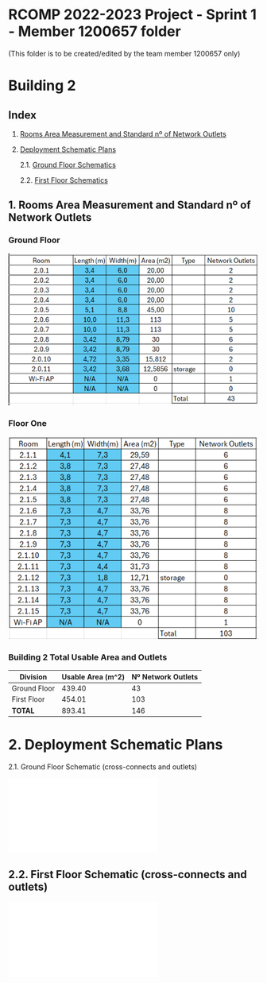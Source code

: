 RCOMP 2022-2023 Project - Sprint 1 - Member 1200657 folder
===========================================
(This folder is to be created/edited by the team member 1200657 only)

# Building 2

## Index

1. [Rooms Area Measurement and Standard nº of Network Outlets](#markdown-header-1-rooms-area-measurement-and-standard-nº-of-network-outlets)

2. [Deployment Schematic Plans](#markdown-header-2-deployment-schematic-plans)

   2.1. [Ground Floor Schematics](#markdown-header-21-ground-floor-schematic-(cross-connects-and-outlets))

   2.2. [First Floor Schematics](#markdown-header-22-first-floor-schematic-(cross-connects-and-outlets))


## 1. Rooms Area Measurement and Standard nº of Network Outlets

### Ground Floor

![floor0_outlets.png](floor0_outlets.png)

### Floor One

![floor1_outlets.png](floor1_outlets.png)

### Building 2 Total Usable Area and Outlets

| Division      | Usable Area (m^2) | Nº Network Outlets |
|---------------|-------------------|--------------------|
| Ground Floor  | 439.40            | 43                 |
| First Floor   | 454.01            | 103                |
| **TOTAL**     | 893.41            | 146                |



# 2. Deployment Schematic Plans


 2.1. Ground Floor Schematic (cross-connects and outlets)

![Floor0.pdf](Floor0.pdf)


## 2.2. First Floor Schematic (cross-connects and outlets)

![Floor1.pdf](Floor1.pdf)




